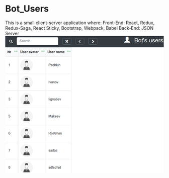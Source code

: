 # Bot_Users
This is a small client-server application where:  Front-End: React, Redux, Redux-Saga, React Sticky, Bootstrap, Webpack, Babel  Back-End: JSON Server
![pic 1](https://github.com/ayubondarenko/Bot_Users/blob/master/Example.png)
